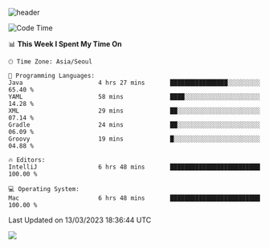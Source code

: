 ![header](https://capsule-render.vercel.app/api?type=Egg&color=timeAuto&height=300&section=header&text=PoPo&fontSize=90&animation=fadeIn)

  <!--START_SECTION:waka-->
![Code Time](http://img.shields.io/badge/Code%20Time-536%20hrs%2016%20mins-blue)

📊 **This Week I Spent My Time On** 

```text
🕑︎ Time Zone: Asia/Seoul

💬 Programming Languages: 
Java                     4 hrs 27 mins       ████████████████░░░░░░░░░   65.40 % 
YAML                     58 mins             ████░░░░░░░░░░░░░░░░░░░░░   14.28 % 
XML                      29 mins             ██░░░░░░░░░░░░░░░░░░░░░░░   07.14 % 
Gradle                   24 mins             ██░░░░░░░░░░░░░░░░░░░░░░░   06.09 % 
Groovy                   19 mins             █░░░░░░░░░░░░░░░░░░░░░░░░   04.88 % 

🔥 Editors: 
IntelliJ                 6 hrs 48 mins       █████████████████████████   100.00 % 

💻 Operating System: 
Mac                      6 hrs 48 mins       █████████████████████████   100.00 % 
```


 Last Updated on 13/03/2023 18:36:44 UTC
<!--END_SECTION:waka-->



<img src="https://capsule-render.vercel.app/api?type=Egg&color=timeAuto&height=300&section=footer&text=PoPo&fontSize=90&animation=fadeIn&reversal=true" />
